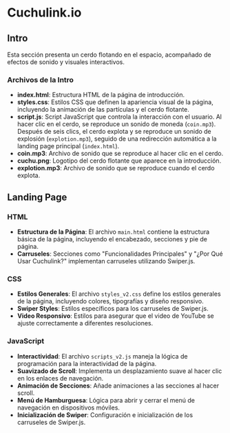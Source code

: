 # Cuchulink.io

## Intro

Esta sección presenta un cerdo flotando en el espacio, acompañado de efectos de sonido y visuales interactivos.

### Archivos de la Intro

- **index.html**: Estructura HTML de la página de introducción.
- **styles.css**: Estilos CSS que definen la apariencia visual de la página, incluyendo la animación de las partículas y el cerdo flotante.
- **script.js**: Script JavaScript que controla la interacción con el usuario. Al hacer clic en el cerdo, se reproduce un sonido de moneda (`coin.mp3`). Después de seis clics, el cerdo explota y se reproduce un sonido de explosión (`explotion.mp3`), seguido de una redirección automática a la landing page principal (`index.html`).
- **coin.mp3**: Archivo de sonido que se reproduce al hacer clic en el cerdo.
- **cuchu.png**: Logotipo del cerdo flotante que aparece en la introducción.
- **explotion.mp3**: Archivo de sonido que se reproduce cuando el cerdo explota.

## Landing Page

### HTML

- **Estructura de la Página**: El archivo `main.html` contiene la estructura básica de la página, incluyendo el encabezado, secciones y pie de página.
- **Carruseles**: Secciones como "Funcionalidades Principales" y "¿Por Qué Usar Cuchulink?" implementan carruseles utilizando Swiper.js.

### CSS

- **Estilos Generales**: El archivo `styles_v2.css` define los estilos generales de la página, incluyendo colores, tipografías y diseño responsivo.
- **Swiper Styles**: Estilos específicos para los carruseles de Swiper.js.
- **Video Responsivo**: Estilos para asegurar que el video de YouTube se ajuste correctamente a diferentes resoluciones.

### JavaScript

- **Interactividad**: El archivo `scripts_v2.js` maneja la lógica de programación para la interactividad de la página.
- **Suavizado de Scroll**: Implementa un desplazamiento suave al hacer clic en los enlaces de navegación.
- **Animación de Secciones**: Añade animaciones a las secciones al hacer scroll.
- **Menú de Hamburguesa**: Lógica para abrir y cerrar el menú de navegación en dispositivos móviles.
- **Inicialización de Swiper**: Configuración e inicialización de los carruseles de Swiper.js.
